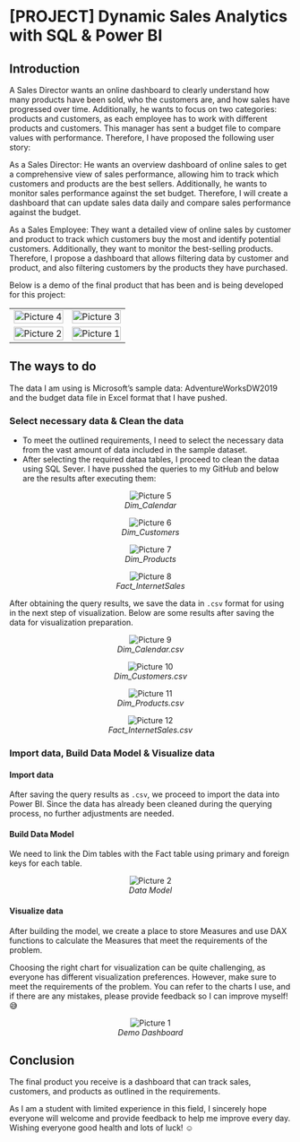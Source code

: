 # [PROJECT] Dynamic Sales Analytics with SQL & Power BI

## Introduction

A Sales Director wants an online dashboard to clearly understand how many products have been sold, who the customers are, and how sales have progressed over time. Additionally, he wants to focus on two categories: products and customers, as each employee has to work with different products and customers. This manager has sent a budget file to compare values with performance. Therefore, I have proposed the following user story:
  
As a Sales Director: He wants an overview dashboard of online sales to get a comprehensive view of sales performance, allowing him to track which customers and products are the best sellers. Additionally, he wants to monitor sales performance against the set budget. Therefore, I will create a dashboard that can update sales data daily and compare sales performance against the budget.
  
As a Sales Employee: They want a detailed view of online sales by customer and product to track which customers buy the most and identify potential customers. Additionally, they want to monitor the best-selling products. Therefore, I propose a dashboard that allows filtering data by customer and product, and also filtering customers by the products they have purchased.

Below is a demo of the final product that has been and is being developed for this project:

<table>
  <tr>
    <td style="text-align: center;">
      <img src="https://github.com/user-attachments/assets/7c61aeb8-facb-4ee1-b46e-ede7ed92082a" alt="Picture 4" style="width: 100%; max-width: 300px; height: auto;">
    </td>
    <td style="text-align: center;">
      <img src="https://github.com/user-attachments/assets/7d48d444-43e6-4dd6-8550-f5f036fd9f19" alt="Picture 3" style="width: 100%; max-width: 300px; height: auto;">
    </td>
  </tr>
  <tr>
    <td style="text-align: center;">
      <img src="https://github.com/user-attachments/assets/70ae98cf-1677-4734-9b4e-a43e8e27ea36" alt="Picture 2" style="width: 100%; max-width: 300px; height: auto;">
    </td>
    <td style="text-align: center;">
      <img src="https://github.com/user-attachments/assets/e5effc84-5df0-4082-b500-3cf9d4cd2121" alt="Picture 1" style="width: 100%; max-width: 300px; height: auto;">
    </td>
  </tr>
</table>
  
## The ways to do

The data I am using is Microsoft’s sample data: AdventureWorksDW2019 and the budget data file in Excel format that I have pushed.

### Select necessary data & Clean the data
- To meet the outlined requirements, I need to select the necessary data from the vast amount of data included in the sample dataset.
- After selecting the required dataa tables, I proceed to clean the dataa using SQL Sever. I have pusshed the queries to my GitHub and below are the results after executing them:

<p align="center">
  <img src="https://github.com/user-attachments/assets/31cee780-6eb2-49c0-a3b3-5886b8ad9ae9" alt="Picture 5" style="max-width: 100%; height: auto;">
  <br>
  <i>Dim_Calendar</i>
</p>

<p align="center">
  <img src="https://github.com/user-attachments/assets/f10ad301-53c1-4d5f-a830-956401bb9eef" alt="Picture 6" style="max-width: 100%; height: auto;">
  <br>
  <i>Dim_Customers</i>
</p>

<p align="center">
  <img src="https://github.com/user-attachments/assets/f60ff2c0-41bc-4437-9a2d-d97fb55c55b2" alt="Picture 7" style="max-width: 100%; height: auto;">
  <br>
  <i>Dim_Products</i>
</p>

<p align="center">
  <img src="https://github.com/user-attachments/assets/87852e90-7e4d-4919-914b-137374185344" alt="Picture 8" style="max-width: 100%; height: auto;">
  <br>
  <i>Fact_InternetSales</i>
</p>

After obtaining the query results, we save the data in `.csv` format for using in the next step of visualization. Below are some results after saving the data for visualization preparation.
<p align="center">
  <img src="https://github.com/user-attachments/assets/7c8bd812-5dcc-4ad0-9460-b24301ad2128" alt="Picture 9" style="max-width: 100%; height: auto;">
  <br>
  <i>Dim_Calendar.csv</i>
</p>

<p align="center">
  <img src="https://github.com/user-attachments/assets/312ca487-e8e3-4c0c-a65e-d5a74ddad481" alt="Picture 10" style="max-width: 100%; height: auto;">
  <br>
  <i>Dim_Customers.csv</i>
</p>

<p align="center">
  <img src="https://github.com/user-attachments/assets/d6cd9360-a95c-44b8-a093-e83e50b3b105" alt="Picture 11" style="max-width: 100%; height: auto;">
  <br>
  <i>Dim_Products.csv</i>
</p>

<p align="center">
  <img src="https://github.com/user-attachments/assets/dda81eae-a59c-4d18-bed5-936e4963535f" alt="Picture 12" style="max-width: 100%; height: auto;">
  <br>
  <i>Fact_InternetSales.csv</i>
</p>

### Import data, Build Data Model & Visualize data

#### Import data

After saving the query results as `.csv`, we proceed to import the data into Power BI. Since the data has already been cleaned during the querying process, no further adjustments are needed.

#### Build Data Model

We need to link the Dim tables with the Fact table using primary and foreign keys for each table.

<p align="center">
  <img src="https://github.com/user-attachments/assets/70ae98cf-1677-4734-9b4e-a43e8e27ea36" alt="Picture 2" style="max-width: 100%; height: auto;">
  <br>
  <i>Data Model</i>
</p>

#### Visualize data

After building the model, we create a place to store Measures and use DAX functions to calculate the Measures that meet the requirements of the problem.

Choosing the right chart for visualization can be quite challenging, as everyone has different visualization preferences. However, make sure to meet the requirements of the problem. You can refer to the charts I use, and if there are any mistakes, please provide feedback so I can improve myself! :sweat_smile:

<p align="center">
  <img src="https://github.com/user-attachments/assets/e5effc84-5df0-4082-b500-3cf9d4cd2121" alt="Picture 1" style="max-width: 100%; height: auto;">
  <br>
  <i>Demo Dashboard</i>
</p>

## Conclusion

The final product you receive is a dashboard that can track sales, customers, and products as outlined in the requirements.

As I am a student with limited experience in this field, I sincerely hope everyone will welcome and provide feedback to help me improve every day. Wishing everyone good health and lots of luck! :relaxed:
